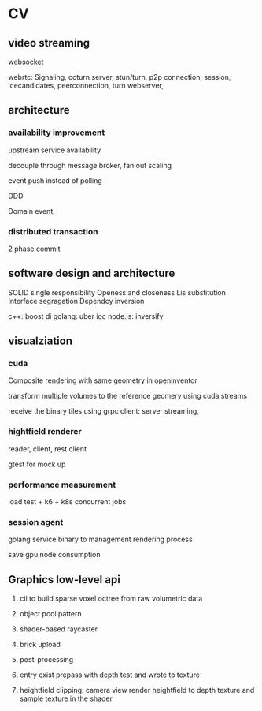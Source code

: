 # CV 

## video streaming

websocket

webrtc: Signaling, coturn server, stun/turn, p2p connection, 
session, icecandidates, peerconnection, turn webserver, 

## architecture 

### availability improvement
upstream service availability

decouple through message broker, fan out scaling

event push instead of polling

DDD

Domain event, 

### distributed transaction
2 phase commit


## software design and architecture
SOLID
single responsibility
Openess and closeness
Lis substitution
Interface segragation
Dependcy inversion


c++: boost di
golang: uber ioc 
node.js: inversify

## visualziation 

### cuda

Composite rendering with same geometry in openinventor

transform multiple volumes to the reference geomery using cuda streams

receive the binary tiles using grpc client: server streaming, 

### hightfield renderer
reader, client, rest client

gtest for mock up 

### performance measurement

load test + k6 + k8s concurrent jobs


### session agent

golang service binary to management rendering process

save gpu node consumption


## Graphics low-level api

1. cii to build sparse voxel octree from raw volumetric data
2. object pool pattern 
3. shader-based raycaster
4. brick upload
5. post-processing
6. entry exist prepass with depth test and wrote to texture

7. heightfield clipping: camera view render heightfield to depth texture and sample texture in the shader
